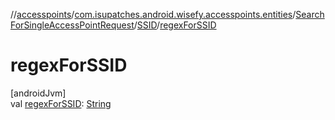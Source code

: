 //[accesspoints](../../../../index.md)/[com.isupatches.android.wisefy.accesspoints.entities](../../index.md)/[SearchForSingleAccessPointRequest](../index.md)/[SSID](index.md)/[regexForSSID](regex-for-s-s-i-d.md)

# regexForSSID

[androidJvm]\
val [regexForSSID](regex-for-s-s-i-d.md): [String](https://kotlinlang.org/api/latest/jvm/stdlib/kotlin/-string/index.html)
